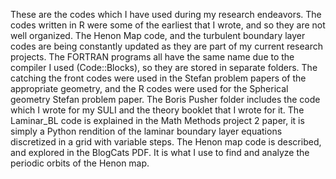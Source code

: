 These are the codes which I have used during my research endeavors. The codes written in R were some of the earliest that I wrote, and so they are not well organized. The Henon
Map code, and the turbulent boundary layer codes are being constantly updated as they are part of my current research projects. The FORTRAN programs all have the same name due to
the compiler I used (Code::Blocks), so they are stored in separate folders. The catching the front codes were used in the Stefan problem papers of the appropriate geometry, and
the R codes were used for the Spherical geometry Stefan problem paper. The Boris Pusher folder includes the code which I wrote for my SULI and the theory booklet that I wrote for
it. The Laminar_BL code is explained in the Math Methods project 2 paper, it is simply a Python rendition of the laminar boundary layer equations discretized in a grid with
variable steps. The Henon map code is described, and explored in the BlogCats PDF. It is what I use to find and analyze the periodic orbits of the Henon map.
